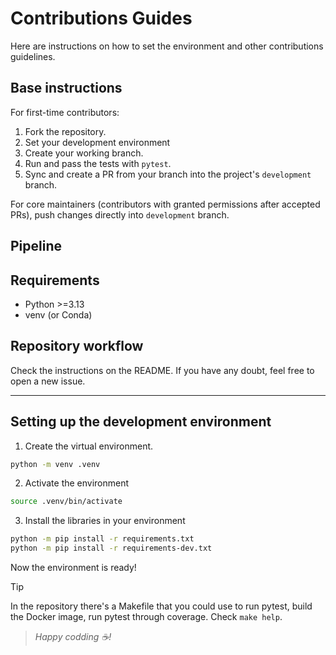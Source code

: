 # Contributions Guides

Here are instructions on how to set the environment and other contributions
guidelines.

## Base instructions

For first-time contributors:

1. Fork the repository.
2. Set your development environment
3. Create your working branch.
4. Run and pass the tests with `pytest`.
5. Sync and create a PR from your branch into the project's `development`
   branch.

For core maintainers (contributors with granted permissions after accepted PRs),
push changes directly into `development` branch.

## Pipeline

## Requirements

- Python >=3.13
- venv (or Conda)

## Repository workflow

Check the instructions on the README. If you have any doubt, feel free to open a
new issue.

---

## Setting up the development environment

1. Create the virtual environment.

```bash
python -m venv .venv
```

2. Activate the environment

```bash
source .venv/bin/activate
```

3. Install the libraries in your environment

```bash
python -m pip install -r requirements.txt
python -m pip install -r requirements-dev.txt
```

Now the environment is ready!

> [!TIP]
>
> In the repository there's a Makefile that you could use to run pytest, build
> the Docker image, run pytest through coverage. Check `make help`.

> _Happy codding ☕!_
